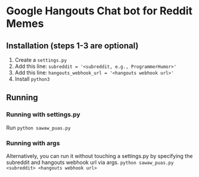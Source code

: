 # Google Hangouts Chat bot for Reddit Memes

## Installation (steps 1-3 are optional)
1. Create a `settings.py`
2. Add this line: `subreddit = '<subreddit, e.g., ProgrammerHumor>'`
3. Add this line: `hangouts_webhook_url = '<hangouts webhook url>'`
4. Install `python3`

## Running
### Running with settings.py
Run `python sawaw_puas.py`

### Running with args
Alternatively, you can run it without touching a settings.py by specifying the subreddit and hangouts webhook url via args.
`python sawaw_puas.py <subreddit> <hangouts webhook url>`
